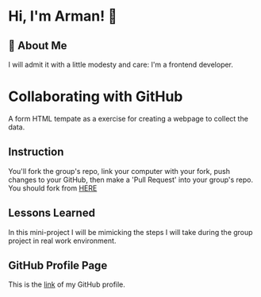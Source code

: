 
# Hi, I'm Arman! 👋


## 🚀 About Me
I will admit it with a little modesty and care: I'm a frontend developer.
# Collaborating with GitHub

A form HTML tempate as a exercise for creating a webpage to collect the data.



## Instruction

You'll fork the group's repo, link your computer with your fork, push changes to your GitHub, then make a 'Pull Request' into your group's repo.
You should fork from [HERE](https://github.com/mfrcodingproject/learn-git)

## Lessons Learned

In this mini-project I will be mimicking the steps I will take during the group project in real work environment.


## GitHub Profile Page

This is the [link](https://github.com/armanpartovi) of my GitHub profile.
